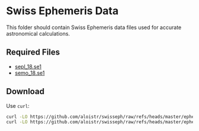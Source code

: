 # Swiss Ephemeris Data

This folder should contain Swiss Ephemeris data files used for accurate astronomical calculations.

## Required Files

- [sepl_18.se1](https://github.com/aloistr/swisseph/raw/refs/heads/master/ephe/sepl_18.se1)  
- [semo_18.se1](https://github.com/aloistr/swisseph/raw/refs/heads/master/ephe/semo_18.se1)

## Download

Use `curl`:

```bash
curl -LO https://github.com/aloistr/swisseph/raw/refs/heads/master/ephe/sepl_18.se1
curl -LO https://github.com/aloistr/swisseph/raw/refs/heads/master/ephe/semo_18.se1
